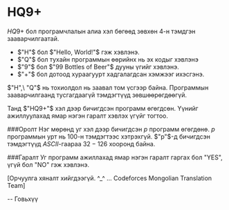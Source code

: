 HQ9+
====
$HQ9+$ бол програмчлалын алиа хэл бөгөөд зөвхөн $4$-н тэмдгэн зааварчилгаатай.

- $"H"$ бол $"Hello, World!"$ гэж хэвлэнэ.
- $"Q"$ бол тухайн программын өөрийнх нь эх кодыг хэвлэнэ
- $"9"$ бол $"99 Bottles of Beer"$ дууны үгийг хэвлэнэ.
- $"+"$ бол дотоод хураагуурт хадгалагдсан хэмжээг ихэсгэнэ.

$"H",\ "Q"$ нь тохиолдол нь заавал том үсгээр байна. Программын зааварчилгаанд тусгагдаагүй тэмдэгтүүд зөвшөөрөгдөөгүй.

Танд $"HQ9+"$ хэл дээр бичигдсэн программ өгөгдсөн. Үүнийг ажиллуулахад ямар нэгэн гаралт хэвлэх үгүйг тогтоо.


###Оролт
Нэг мөрөнд уг хэл дээр бичигдсэн $p$ программ өгөгдөнө. $p$ программын урт нь $100$-н тэмдэгтээс хэтрэхгүй. $"p"$-д бичигдсэн тэмдэгтүүд $ASCII$-гаараа $32-126$ хооронд байна.

###Гаралт
Уг программ ажиллахад ямар нэгэн гаралт гаргах бол "YES", үгүй бол "NO" гэж хэвлэнэ.

[Орчуулга хяналт хийгдээгүй. ^_^ ... Codeforces Mongolian Translation Team]

-- Говьхүү
